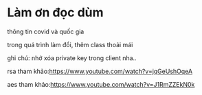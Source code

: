 # Làm ơn đọc dùm
thông tin covid và quốc gia

trong quá trình làm đổi, thêm class thoải mái

ghi chú: nhớ xóa private key trong client nha..

rsa tham khảo:https://www.youtube.com/watch?v=jqGeUshOqeA

aes tham khảo:https://www.youtube.com/watch?v=J1RmZZEkN0k
